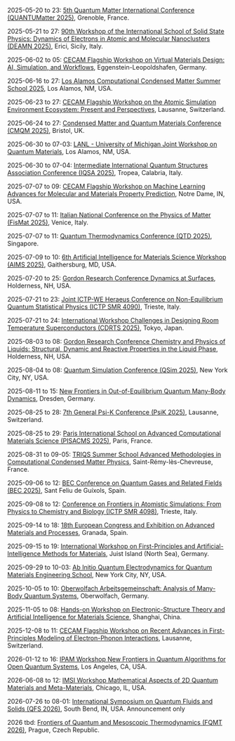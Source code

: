 2025-05-20 to 23: [5th Quantum Matter International Conference (QUANTUMatter 2025)](https://quantumconf.eu/2025/), Grenoble, France.

2025-05-21 to 27: [90th Workshop of the International School of Solid State Physics: Dynamics of Electrons in Atomic and Molecular Nanoclusters (DEAMN 2025)](https://dornsife.usc.edu/deamn25/), Erici, Sicily, Italy.

2025-06-02 to 05: [CECAM Flagship Workshop on Virtual Materials Design: AI, Simulation, and Workflows](https://cecam.org/workshop-details/virtual-materials-design-ai-simulation-and-workflows-1398), Eggenstein-Leopoldshafen, Germany.

2025-06-16 to 27: [Los Alamos Computational Condensed Matter Summer School 2025](https://laccmss.github.io/2025/), Los Alamos, NM, USA.

2025-06-23 to 27: [CECAM Flagship Workshop on the Atomic Simulation Environment Ecosystem: Present and Perspectives](https://cecam.org/workshop-details/the-atomic-simulation-environment-ecosystem-present-and-perspectives-1373), Lausanne, Switzerland.

2025-06-24 to 27: [Condensed Matter and Quantum Materials Conference (CMQM 2025)](https://iop.org/events/condensed-matter-and-quantum-materials-cmqm-2025), Bristol, UK.

2025-06-30 to 07-03: [LANL - University of Michigan Joint Workshop on Quantum Materials](https://web.cvent.com/event/f9f269b6-7290-4bc2-bab3-e380a2747bfb/), Los Alamos, NM, USA.

2025-06-30 to 07-04: [Intermediate International Quantum Structures Association Conference (IQSA 2025)](https://sites.google.com/view/2025-iqsa-intermediate-tropea/home), Tropea, Calabria, Italy.

2025-07-07 to 09: [CECAM Flagship Workshop on Machine Learning Advances for Molecular and Materials Property Prediction](https://cecam.org/workshop-details/machine-learning-advances-for-molecular-and-materials-property-prediction-1443), Notre Dame, IN, USA.

2025-07-07 to 11: [Italian National Conference on the Physics of Matter (FisMat 2025)](https://eventi.cnism.it/fismat2025/), Venice, Italy.

2025-07-07 to 11: [Quantum Thermodynamics Conference (QTD 2025)](https://qtd2025.quantumlah.org), Singapore.

2025-07-09 to 10: [6th Artificial Intelligence for Materials Science Workshop (AIMS 2025)](https://www.nist.gov/news-events/events/2025/07/artificial-intelligence-materials-science-aims-workshop), Gaithersburg, MD, USA.

2025-07-20 to 25: [Gordon Research Conference Dynamics at Surfaces](https://grc.org/dynamics-at-surfaces-conference/2025/), Holderness, NH, USA.

2025-07-21 to 23: [Joint ICTP-WE Heraeus Conference on Non-Equilibrium Quantum Statistical Physics (ICTP SMR 4090)](https://indico.ictp.it/event/10855), Trieste, Italy.

2025-07-21 to 24: [International Workshop Challenges in Designing Room Temperature Superconductors (CDRTS 2025)](https://cdrts2025.wordpress.com), Tokyo, Japan.

2025-08-03 to 08: [Gordon Research Conference Chemistry and Physics of Liquids: Structural, Dynamic and Reactive Properties in the Liquid Phase](https://grc.org/chemistry-and-physics-of-liquids-conference/2025/), Holderness, NH, USA.

2025-08-04 to 08: [Quantum Simulation Conference (QSim 2025)](https://qsimconference.org), New York City, NY, USA.

2025-08-11 to 15: [New Frontiers in Out-of-Equilibrium Quantum Many-Body Dynamics](https://pks.mpg.de/qudyn25), Dresden, Germany.

2025-08-25 to 28: [7th General Psi-K Conference (PsiK 2025)](https://psik2025.net), Lausanne, Switzerland.

2025-08-25 to 29: [Paris International School on Advanced Computational Materials Science (PISACMS 2025)](https://pisacms.sciencesconf.org/), Paris, France.

2025-08-31 to 09-05: [TRIQS Summer School Advanced Methodologies in Computational Condensed Matter Physics](https://indico.flatironinstitute.org/event/4011/), Saint-Rémy-lès-Chevreuse, France.

2025-09-06 to 12: [BEC Conference on Quantum Gases and Related Fields (BEC 2025)](https://indico.phys.ethz.ch/event/143/), Sant Feliu de Guíxols, Spain.

2025-09-08 to 12: [Conference on Frontiers in Atomistic Simulations: From Physics to Chemistry and Biology (ICTP SMR 4098)](https://indico.ictp.it/event/10863), Trieste, Italy.

2025-09-14 to 18: [18th European Congress and Exhibition on Advanced Materials and Processes](https://euromat2025.com), Granada, Spain.

2025-09-15 to 19: [International Workshop on First-Principles and Artificial-Intelligence Methods for Materials](https://nomad.fhi.mpg.de/nomad_international_ws_juist_2025), Juist Island (North Sea), Germany.

2025-09-29 to 10-03: [Ab Initio Quantum Electrodynamics for Quantum Materials Engineering School](https://events.simonsfoundation.org/event/dd5ef895-f71f-4dee-9d8a-a1382cc28ec8/summary?RefId=Summary), New York City, NY, USA.

2025-10-05 to 10: [Oberwolfach Arbeitsgemeinschaft: Analysis of Many-Body Quantum Systems](https://mfo.de/occasion/2541/www_view), Oberwolfach, Germany.

2025-11-05 to 08: [Hands-on Workshop on Electronic-Structure Theory and Artificial Intelligence for Materials Science](https://indico.ms1p.org/event/12/), Shanghai, China.

2025-12-08 to 11: [CECAM Flagship Workshop on Recent Advances in First-Principles Modeling of Electron-Phonon Interactions](https://cecam.org/workshop-details/recent-advances-in-first-principles-modeling-of-electron-phonon-interactions-1383), Lausanne, Switzerland.

2026-01-12 to 16: [IPAM Workshop New Frontiers in Quantum Algorithms for Open Quantum Systems](https://ipam.ucla.edu/programs/workshops/new-frontiers-in-quantum-algorithms-for-open-quantum-systems/), Los Angeles, CA, USA.

2026-06-08 to 12: [IMSI Workshop Mathematical Aspects of 2D Quantum Materials and Meta-Materials](https://imsi.institute/activities/mathematical-aspects-of-2d-quantum-materials-and-meta-materials/), Chicago, IL, USA.

2026-07-26 to 08-01: [International Symposium on Quantum Fluids and Solids (QFS 2026)](https://people.umass.edu/qfs98/info1.htm), South Bend, IN, USA. Announcement only

2026 tbd: [Frontiers of Quantum and Mesoscopic Thermodynamics (FQMT 2026)](https://fqmt.fzu.cz/), Prague, Czech Republic.

